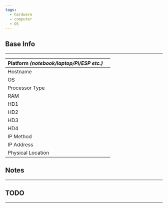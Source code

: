 ```yaml
---
tags:
  - hardware
  - computer
  - OS
---
```


## Base Info
---

| Platform _(notebook/laptop/Pi/ESP etc.)_ |     |
| ---------------------------------------- | --- |
| Hostname                                 |     |
| OS                                       |     |
| Processor Type                           |     |
| RAM                                      |     |
| HD1                                      |     |
| HD2                                      |     |
| HD3                                      |     |
| HD4                                      |     |
| IP Method                                |     |
| IP Address                               |     |
| Physical Location                        |     |

## Notes
---



## TODO
---
